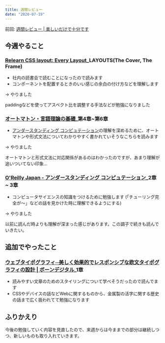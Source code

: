 ```yaml
---
title: 週間レビュー
date: "2020-07-19"
---
```


前回: [週間レビュー | 楽しいだけで十分です](https://yinm.info/20200712/)

## 今週やること

### [Relearn CSS layout: Every Layout](https://every-layout.dev/)_LAYOUTS(The Cover, The Frame)
- 社内の読書会で読むことになったので読みます
- コンポーネントを配置するときのいい感じの余白の付け方などを理解します

-> やりました

paddingなどを使ってアスペクト比を調整する手法などが勉強になりました

### [オートマトン・言語理論の基礎](https://www.kindaikagaku.co.jp/information/kd0297.htm)_第4章~第6章
- [アンダースタンディング コンピュテーション](https://www.oreilly.co.jp/books/9784873116976/)の理解を深めるために、オートマトンや形式文法についてわかりやすく書かれていそうなこちらを読みます

-> やりました

オートマトンと形式文法に対応関係があるのはわかったのですが、あまり理解が追いついてない印象...

### [O'Reilly Japan - アンダースタンディング コンピュテーション](https://www.oreilly.co.jp/books/9784873116976/)_2章 ~ 3章
- コンピュータサイエンスの知識をつけるために勉強します (「チューリング完全が〜」などの話を見かけた時に理解できるようにする)

-> やりました

以前に読んだ時よりも理解が深まった感じがあります。この調子で続きも読んでいきたい。

## 追加でやったこと
### [ウェブタイポグラフィ─美しく効果的でレスポンシブな欧文タイポグラフィの設計 | ボーンデジタル](https://www.borndigital.co.jp/book/18440.html)_1章
- 読みやすい文章のためのスタイリングについて学べそうだったので読んでます
- CSSやデバイスの話などWebに関するものから、金属製の活字に関する歴史の話まで広く扱われてて勉強になります

## ふりかえり
今後の勉強していく内容を見直したので、来週からは今ままでの部分は継続しつつ、新しいものも取り入れていきます。
